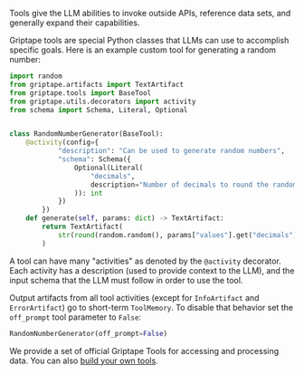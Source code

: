 Tools give the LLM abilities to invoke outside APIs, reference data sets, and generally expand their capabilities.

Griptape tools are special Python classes that LLMs can use to accomplish specific goals. Here is an example custom tool for generating a random number:

```python
import random
from griptape.artifacts import TextArtifact
from griptape.tools import BaseTool
from griptape.utils.decorators import activity
from schema import Schema, Literal, Optional


class RandomNumberGenerator(BaseTool):
    @activity(config={
            "description": "Can be used to generate random numbers",
            "schema": Schema({
                Optional(Literal(
                    "decimals",
                    description="Number of decimals to round the random number to"
                )): int
            })
        })
    def generate(self, params: dict) -> TextArtifact:
        return TextArtifact(
            str(round(random.random(), params["values"].get("decimals")))
        )
```

A tool can have many "activities" as denoted by the `@activity` decorator. Each activity has a description (used to provide context to the LLM), and the input schema that the LLM must follow in order to use the tool.

Output artifacts from all tool activities (except for `InfoArtifact` and `ErrorArtifact`) go to short-term `ToolMemory`. To disable that behavior set the `off_prompt` tool parameter to `False`:

```python
RandomNumberGenerator(off_prompt=False)
```

We provide a set of official Griptape Tools for accessing and processing data. You can also [build your own tools](./custom-tools/index.md).
